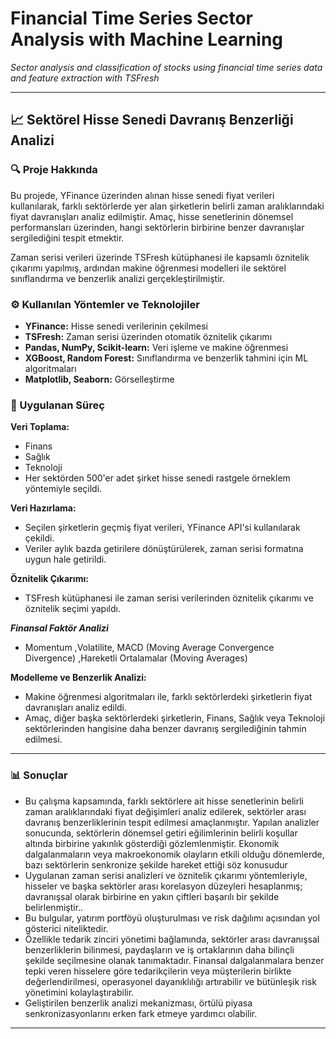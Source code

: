 # Financial Time Series Sector Analysis with Machine Learning 
*Sector analysis and classification of stocks using financial time series data and feature extraction with TSFresh*

---

## 📈 Sektörel Hisse Senedi Davranış Benzerliği Analizi

### 🔍 Proje Hakkında  
Bu projede, YFinance üzerinden alınan hisse senedi fiyat verileri kullanılarak, farklı sektörlerde yer alan şirketlerin belirli zaman aralıklarındaki fiyat davranışları analiz edilmiştir. Amaç, hisse senetlerinin dönemsel performansları üzerinden, hangi sektörlerin birbirine benzer davranışlar sergilediğini tespit etmektir.

Zaman serisi verileri üzerinde TSFresh kütüphanesi ile kapsamlı öznitelik çıkarımı yapılmış, ardından makine öğrenmesi modelleri ile sektörel sınıflandırma ve benzerlik analizi gerçekleştirilmiştir.

### ⚙️ Kullanılan Yöntemler ve Teknolojiler  
- **YFinance:** Hisse senedi verilerinin çekilmesi  
- **TSFresh:** Zaman serisi üzerinden otomatik öznitelik çıkarımı  
- **Pandas, NumPy, Scikit-learn:** Veri işleme ve makine öğrenmesi  
- **XGBoost, Random Forest:** Sınıflandırma ve benzerlik tahmini için ML algoritmaları  
- **Matplotlib, Seaborn:** Görselleştirme  

### 🧠 Uygulanan Süreç  

**Veri Toplama:**   
  - Finans  
  - Sağlık  
  - Teknoloji  
- Her sektörden 500'er adet şirket hisse senedi rastgele örneklem yöntemiyle seçildi.

**Veri Hazırlama:**  
- Seçilen şirketlerin geçmiş fiyat verileri, YFinance API'si kullanılarak çekildi.  
- Veriler aylık bazda getirilere dönüştürülerek, zaman serisi formatına uygun hale getirildi.

**Öznitelik Çıkarımı:**  
- TSFresh kütüphanesi ile zaman serisi verilerinden öznitelik çıkarımı ve öznitelik seçimi yapıldı.

***Finansal Faktör Analizi***
- Momentum  ,Volatilite, MACD (Moving Average Convergence Divergence)  ,Hareketli Ortalamalar (Moving Averages)  

**Modelleme ve Benzerlik Analizi:**  
- Makine öğrenmesi algoritmaları ile, farklı sektörlerdeki şirketlerin fiyat davranışları analiz edildi.  
- Amaç, diğer başka sektörlerdeki şirketlerin, Finans, Sağlık veya Teknoloji sektörlerinden hangisine daha benzer davranış sergilediğinin tahmin edilmesi.
---

### 📊 Sonuçlar  
- Bu çalışma kapsamında, farklı sektörlere ait hisse senetlerinin belirli zaman aralıklarındaki fiyat değişimleri analiz edilerek, sektörler arası davranış benzerliklerinin tespit edilmesi amaçlanmıştır. Yapılan analizler sonucunda, sektörlerin dönemsel getiri eğilimlerinin belirli koşullar altında birbirine yakınlık gösterdiği gözlemlenmiştir. Ekonomik dalgalanmaların veya makroekonomik olayların etkili olduğu dönemlerde, bazı sektörlerin senkronize şekilde hareket ettiği söz konusudur 
- Uygulanan zaman serisi analizleri ve öznitelik çıkarımı yöntemleriyle, hisseler ve başka sektörler arası korelasyon düzeyleri hesaplanmış; davranışsal olarak birbirine en yakın çiftleri başarılı bir şekilde belirlenmiştir..  
- Bu bulgular, yatırım portföyü oluşturulması ve risk dağılımı açısından yol gösterici niteliktedir.  
- Özellikle tedarik zinciri yönetimi bağlamında, sektörler arası davranışsal benzerliklerin bilinmesi, paydaşların ve iş ortaklarının daha bilinçli şekilde seçilmesine olanak tanımaktadır. Finansal dalgalanmalara benzer tepki veren hisselere göre tedarikçilerin veya müşterilerin birlikte değerlendirilmesi, operasyonel dayanıklılığı artırabilir ve bütünleşik risk yönetimini kolaylaştırabilir.
- Geliştirilen benzerlik analizi mekanizması, örtülü piyasa senkronizasyonlarını erken fark etmeye yardımcı olabilir.
---





